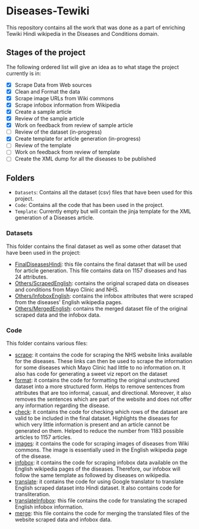# Diseases-Tewiki

This repository contains all the work that was done as a part of enriching Tewiki Hindi wikipedia in the Diseases and Conditions domain.

## Stages of the project

The following ordered list will give an idea as to what stage the project currently is in:

- [x] Scrape Data from Web sources
- [x] Clean and Format the data
- [x] Scrape image URLs from Wiki commons
- [x] Scrape infobox information from Wikipedia
- [x] Create a sample article
- [x] Review of the sample article
- [x] Work on feedback from review of sample article
- [ ] Review of the dataset (in-progress)
- [x] Create template for article generation (in-progress)
- [ ] Review of the template
- [ ] Work on feedback from review of template
- [ ] Create the XML dump for all the diseases to be published

## Folders

- `Datasets`: Contains all the dataset (csv) files that have been used for this project.
- `Code`: Contains all the code that has been used in the project.
- `Template`: Currently empty but will contain the jinja template for the XML generation of a Diseases article.

### Datasets

This folder contains the final dataset as well as some other dataset that have been used in the project:

- [FinalDiseasesHindi](./Datasets/FinalDiseasesHindi.csv): this file contains the final dataset that will be used for article generation. This file contains data on 1157 diseases and has 24 attributes.
- [Others/ScrapedEnglish](./Datasets/Others/ScrapedEnglish.csv): contains the original scraped data on diseases and conditions from Mayo Clinic and NHS.
- [Others/InfoboxEnglish](./Datasets/Others/InfoboxEnglish.csv): contains the infobox attributes that were scraped from the diseases' English wikipedia pages.
- [Others/MergedEnglish](./Datasets/Others/MergedEnglish.csv): contains the merged dataset file of the original scraped data and the infobox data.

### Code

This folder contains various files:

- [scrape](./Code/scrape.ipynb): it contains the code for scraping the NHS website links available for the diseases. These links can then be used to scrape the information for some diseases which Mayo Clinic had little to no information on. It also has code for generating a sweet viz report on the dataset
- [format](./Code/format.ipynb): it contains the code for formatting the original unstructured dataset into a more structured form. Helps to remove sentences from attributes that are too informal, casual, and directional. Moreover, it also removes the sentences which are part of the website and does not offer any information regarding the disease.
- [check](./Code/check.ipynb): it contains the code for checking which rows of the dataset are valid to be included in the final dataset. Highlights the diseases for which very little information is present and an article cannot be generated on them. Helped to reduce the number from 1183 possible articles to 1157 articles.
- [images](./Code/images.ipynb): it contains the code for scraping images of diseases from Wiki commons. The image is essentially used in the English wikipedia page of the disease.
- [infobox](./Code/infobox.ipynb): it contains the code for scraping infobox data available on the English wikipedia pages of the diseases. Therefore, our infobox will follow the same template as followed by diseases on wikipedia.
- [translate](./Code/translate.ipynb): it contains the code for using Google translator to translate English scraped dataset into Hindi dataset. It also contains code for transliteration.
- [translateInfobox](./Code/translateInfobox.ipynb): this file contains the code for translating the scraped English infobox information.
- [merge](./Code/merge.ipynb): this file contains the code for merging the translated files of the website scraped data and infobox data.
